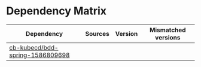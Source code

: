 # Dependency Matrix

Dependency | Sources | Version | Mismatched versions
---------- | ------- | ------- | -------------------
[cb-kubecd/bdd-spring-1586809698](https://github.com/cb-kubecd/bdd-spring-1586809698.git) |  | []() | 
